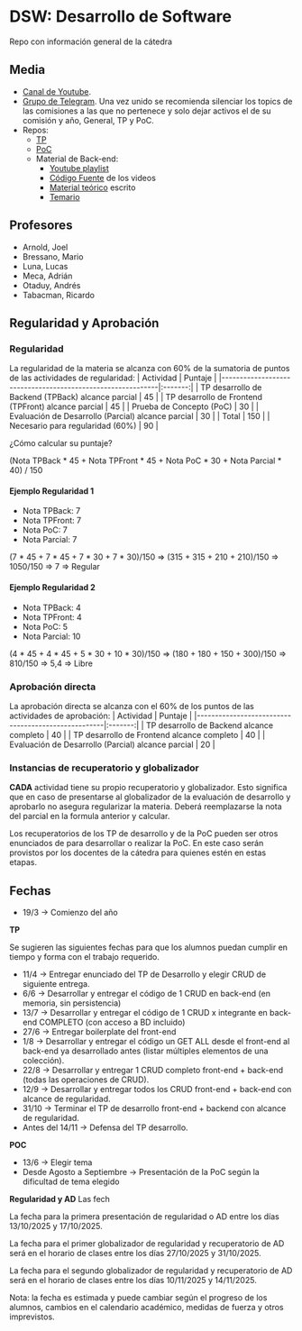 # DSW: Desarrollo de Software
Repo con información general de la cátedra

## Media
* [Canal de Youtube](https://www.youtube.com/@dsw-utn).
* [Grupo de Telegram](https://bit.ly/dsw-telegram). Una vez unido se recomienda silenciar los topics de las comisiones a las que no pertenece y solo dejar activos el de su comisión y año, General, TP y PoC.
* Repos:
    * [TP](https://www.github.com/utnfrrodsw/tp)
    * [PoC](https://www.github.com/utnfrrodsw/poc)
    * Material de Back-end:
        * [Youtube playlist](https://youtube.com/playlist?list=PLstUYTrWtZx0Vv18QId7UHN5h2trJwUlD&si=qOkk08s4u49a_z68)
        * [Código Fuente](https://www.github.com/utnfrrodsw/material-be) de los videos
        * [Material teórico](https://www.github.com/utnfrrodsw/clases) escrito
        * [Temario](https://www.github.com/utnfrrodsw/clases/blob/main/backend/topics.md)

## Profesores
* Arnold, Joel
* Bressano, Mario
* Luna, Lucas
* Meca, Adrián
* Otaduy, Andrés
* Tabacman, Ricardo


## Regularidad y Aprobación

### Regularidad
La regularidad de la materia se alcanza con 60% de la sumatoria de puntos de las actividades de regularidad:
| Actividad                                                  | Puntaje |
|------------------------------------------------------------|:-------:|
| TP desarrollo de Backend (TPBack) alcance parcial          | 45      |
| TP desarrollo de Frontend (TPFront) alcance parcial        | 45      |
| Prueba de Concepto (PoC)                                   | 30      |
| Evaluación de Desarrollo (Parcial) alcance parcial         | 30      |
| Total                                                      | 150     |
| Necesario para regularidad (60%)                           | 90      |

¿Cómo calcular su puntaje?

(Nota TPBack * 45 + Nota TPFront * 45 + Nota PoC * 30 + Nota Parcial * 40) / 150

#### Ejemplo Regularidad 1
* Nota TPBack: 7
* Nota TPFront: 7
* Nota PoC: 7
* Nota Parcial: 7

(7 * 45 + 7 * 45 + 7 * 30 + 7 * 30)/150 => (315 + 315 + 210 + 210)/150 => 1050/150 => 7 => Regular

#### Ejemplo Regularidad 2
* Nota TPBack: 4
* Nota TPFront: 4
* Nota PoC: 5
* Nota Parcial: 10

(4 * 45 + 4 * 45 + 5 * 30 + 10 * 30)/150 => (180 + 180 + 150 + 300)/150 => 810/150 => 5,4 => Libre

### Aprobación directa
La aprobación directa se alcanza con el 60% de los puntos de las actividades de aprobación:
| Actividad                                          | Puntaje |
|----------------------------------------------------|:-------:|
| TP desarrollo de Backend alcance completo          | 40      |
| TP desarrollo de Frontend alcance completo         | 40      |
| Evaluación de Desarrollo (Parcial) alcance parcial | 20      |

### Instancias de recuperatorio y globalizador
**CADA** actividad tiene su propio recuperatorio y globalizador. Esto significa que en caso de presentarse al globalizador de la evaluación de desarrollo y aprobarlo no asegura regularizar la materia. Deberá reemplazarse la nota del parcial en la formula anterior y calcular.

Los recuperatorios de los TP de desarrollo y de la PoC pueden ser otros enunciados de para desarrollar o realizar la PoC. En este caso serán provistos por los docentes de la cátedra para quienes estén en estas etapas.

## Fechas

* 19/3 -> Comienzo del año
  
**TP**

Se sugieren las siguientes fechas para que los alumnos puedan cumplir en tiempo y forma con el trabajo requerido. 

* 11/4 -> Entregar enunciado del TP de Desarrollo y elegir CRUD de siguiente entrega.
* 6/6 -> Desarrollar y entregar el código de 1 CRUD en back-end (en memoria, sin persistencia)
* 13/7 -> Desarrollar y entregar el código de 1 CRUD x integrante en back-end COMPLETO (con acceso a BD incluido)
* 27/6 -> Entregar boilerplate del front-end
* 1/8 -> Desarrollar y entregar el código un GET ALL desde el front-end al back-end ya desarrollado antes (listar múltiples elementos de una colección).
* 22/8 -> Desarrollar y entregar 1 CRUD completo front-end + back-end (todas las operaciones de CRUD).
* 12/9 -> Desarrollar y entregar todos los CRUD front-end + back-end con alcance de regularidad.
* 31/10 ->  Terminar el TP de desarrollo front-end + backend con alcance de regularidad.
* Antes del 14/11 -> Defensa del TP desarrollo.

**POC**

* 13/6 -> Elegir tema
* Desde Agosto a Septiembre -> Presentación de la PoC según la dificultad de tema elegido

**Regularidad y AD**
Las fech

La fecha para la primera presentación de regularidad o AD entre los días 13/10/2025 y 17/10/2025.

La fecha para el primer globalizador de regularidad y recuperatorio de AD será en el horario de clases entre los días 27/10/2025 y 31/10/2025.

La fecha para el segundo globalizador de regularidad y recuperatorio de AD será en el horario de clases entre los días 10/11/2025 y 14/11/2025.

Nota: la fecha es estimada y puede cambiar según el progreso de los alumnos, cambios en el calendario académico, medidas de fuerza y otros imprevistos.
